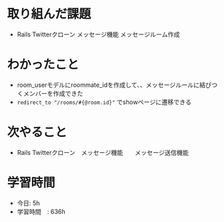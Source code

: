 # 取り組んだ課題
- Rails Twitterクローン メッセージ機能  メッセージルーム作成
# わかったこと
- room_userモデルにroommate_idを作成して、、メッセージルールに結びつくメンバーを作成できた
- `redirect_to "/rooms/#{@room.id}"` でshowページに遷移できる
# 次やること
- Rails Twitterクローン　メッセージ機能　　メッセージ送信機能
# 学習時間
- 今日: 5h
- 学習時間　: 636h
